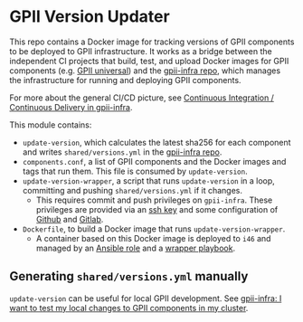 # GPII Version Updater

This repo contains a Docker image for tracking versions of GPII components to be deployed to GPII infrastructure. It works as a bridge between the independent CI projects that build, test, and upload Docker images for GPII components (e.g. [GPII universal](https://github.com/GPII/universal/)) and the [gpii-infra repo](https://github.com/gpii-ops/gpii-infra/), which manages the infrastructure for running and deploying GPII components.

For more about the general CI/CD picture, see [Continuous Integration / Continuous Delivery in gpii-infra](https://github.com/gpii-ops/gpii-infra/blob/master/CI-CD.md).

This module contains:
* `update-version`, which calculates the latest sha256 for each component and writes `shared/versions.yml` in the [gpii-infra repo](https://github.com/gpii-ops/gpii-infra/).
* `components.conf`, a list of GPII components and the Docker images and tags that run them. This file is consumed by `update-version`.
* `update-version-wrapper`, a script that runs `update-version` in a loop, committing and pushing `shared/versions.yml` if it changes.
   * This requires commit and push privileges on `gpii-infra`. These privileges are provided via an [ssh key](https://github.com/gpii-ops/gpii-infra/#configure-ssh) and some configuration of [Github](https://github.com/gpii-ops/gpii-infra/blob/master/CI-CD.md#configure-github) and [Gitlab](https://github.com/gpii-ops/gpii-infra/blob/master/CI-CD.md#configure-gitlab).
* `Dockerfile`, to build a Docker image that runs `update-version-wrapper`.
   * A container based on this Docker image is deployed to `i46` and managed by an [Ansible role](https://github.com/idi-ops/ansible-gpii-version-updater) and a [wrapper playbook](https://github.com/inclusive-design/ops/blob/master/ansible/config_host_gpii_version_updater.yml).

## Generating `shared/versions.yml` manually

`update-version` can be useful for local GPII development. See [gpii-infra: I want to test my local changes to GPII components in my cluster](https://github.com/gpii-ops/gpii-infra#i-want-to-test-my-local-changes-to-gpii-components-in-my-cluster).
